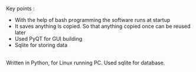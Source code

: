 Key points :
<ul> 
  <li>With the help of bash programming the software runs at startup</li> 
  <li>It saves anything is copied. So that anything copied once can be reused later</li> 
  <li>Used PyQT for GUI building</li> 
  <li>Sqlite for storing data</li> 
</ul>
<br>
Written in Python, for Linux running PC. Used sqlite for database.
